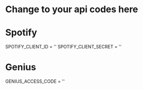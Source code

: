 # Change to your api codes here

# Spotify
SPOTIFY_CLIENT_ID = ''
SPOTIFY_CLIENT_SECRET = ''

# Genius
GENIUS_ACCESS_CODE = ''